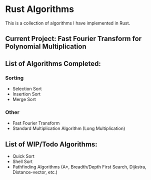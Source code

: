# Rust Algorithms
This is a collection of algorithms I have implemented in Rust. 
## Current Project: Fast Fourier Transform for Polynomial Multiplication

## List of Algorithms Completed:
### Sorting
- Selection Sort
- Insertion Sort
- Merge Sort

### Other 
- Fast Fourier Transform
- Standard Multiplication Algorithm (Long Multiplication)

## List of WIP/Todo Algorithms: 
- Quick Sort
- Shell Sort
- Pathfinding Algorithms (A*, Breadth/Depth First Search, Dijkstra, Distance-vector, etc.)




